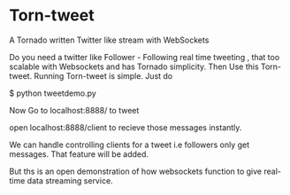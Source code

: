 # Torn-tweet

A Tornado written Twitter like stream with WebSockets

Do you need a twitter like Follower - Following real time tweeting , that too scalable with Websockets and has Tornado simplicity. Then Use this Torn-tweet.
Running Torn-tweet is simple. Just do

$ python tweetdemo.py

Now Go to localhost:8888/ to tweet

open localhost:8888/client to recieve those messages instantly.

We can handle controlling clients for a tweet i.e followers only get messages. That feature will be added. 

But ths is an open demonstration of how websockets function to give real-time data streaming service. 
